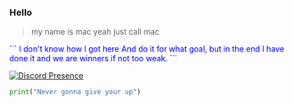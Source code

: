### Hello

> my name is mac yeah just call mac




<span style="color:blue">
```
I don't know how I got here And do it for what goal, but in the end I have done it and we are winners if not too weak.
```
</span>


[![Discord Presence](https://lanyard.cnrad.dev/api/829156179803504670?theme=dark&bg=f7c1f3&borderRadius=35px)]()



```py
print("Never gonna give your up")
```
